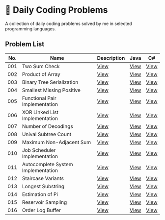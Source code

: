 # 🧠 Daily Coding Problems

A collection of daily coding problems solved by me in selected programming languages.

## Problem List

| No.  | Name                         | Description                                                        | Java                                                            | C#                                                               |
|-------|------------------------------|-------------------------------------------------------------------|-----------------------------------------------------------------|-----------------------------------------------------------------|
| 001   | Two Sum Check                | [View](problems/001-two-sum-check/README.md)                     | [View](problems/001-two-sum-check/java/Main.java)               | [View](problems/001-two-sum-check/csharp/Program.cs)            |
| 002   | Product of Array             | [View](problems/002-product-of-array/README.md)                  | [View](problems/002-product-of-array/java/Main.java)            | [View](problems/002-product-of-array/csharp/Program.cs)         |
| 003   | Binary Tree Serialization   | [View](problems/003-binary-tree-serialization/README.md)         | [View](problems/003-binary-tree-serialization/java/)            | [View](problems/003-binary-tree-serialization/csharp/)          |
| 004   | Smallest Missing Positive    | [View](problems/004-smallest-missing-positive/README.md)          | [View](problems/004-smallest-missing-positive/java/Main.java)   | [View](problems/004-smallest-missing-positive/csharp/Program.cs)|
| 005   | Functional Pair Implementation| [View](problems/005-functional-pair-implementation/README.md)    | [View](problems/005-functional-pair-implementation/java/Main.java) | [View](problems/005-functional-pair-implementation/csharp/Program.cs) |
| 006   | XOR Linked List Implementation| [View](problems/006-xor-linked-list/README.md)                   | [View](problems/006-xor-linked-list/java/Main.java)             | [View](problems/006-xor-linked-list/csharp/Program.cs)          |
| 007   | Number of Decodings          | [View](problems/007-numbers-of-decodings/README.md)              | [View](problems/007-numbers-of-decodings/java/Main.java)        | [View](problems/007-numbers-of-decodings/csharp/Program.cs)     |
| 008   | Unival Subtree Count         | [View](problems/008-unival-subtree-count/README.md)               | [View](problems/008-unival-subtree-count/java/Main.java)        | [View](problems/008-unival-subtree-count/csharp/Program.cs)     |
| 009   | Maximum Non-Adjacent Sum         | [View](problems/009-maximum-non-adjacent-sum/README.md)               | [View](problems/009-maximum-non-adjacent-sum/java/Main.java)        | [View](problems/009-maximum-non-adjacent-sum/csharp/Program.cs)     |
| 010   | Job Scheduler Implementation| [View](problems/010-job-scheduler-implementation/README.md)      | [View](problems/010-job-scheduler-implementation/java/Main.java)| [View](problems/010-job-scheduler-implementation/csharp/Program.cs)|
| 011   | Autocomplete System Implementation | [View](problems/011-autocomplete-system-implementation/README.md) | [View](problems/011-autocomplete-system-implementation/java/Main.java) | [View](problems/011-autocomplete-system-implementation/csharp/Program.cs) |
| 012   | Staircase Variants           | [View](problems/012-staircase-variants/README.md)                | [View](problems/012-staircase-variants/java/Main.java)          | [View](problems/012-staircase-variants/csharp/Program.cs)       |
| 013   | Longest Substring           | [View](problems/013-longest-substring/README.md)                 | [View](problems/013-longest-substring/java/Main.java)           | [View](problems/013-longest-substring/csharp/Program.cs)        |
| 014   | Estimation of Pi            | [View](problems/014-estimation-of-pi/README.md)                  | [View](problems/014-estimation-of-pi/java/Main.java)            | [View](problems/014-estimation-of-pi/csharp/Program.cs)         |
| 015   | Reservoir Sampling          | [View](problems/015-reservoir-sampling/README.md)                | [View](problems/015-reservoir-sampling/java/Main.java)          | [View](problems/015-reservoir-sampling/csharp/Program.cs)       |
| 016   | Order Log Buffer            | [View](problems/016-order-log-buffer/README.md)                  | [View](problems/016-order-log-buffer/java/Main.java)            | [View](problems/016-order-log-buffer/csharp/Program.cs)         |
